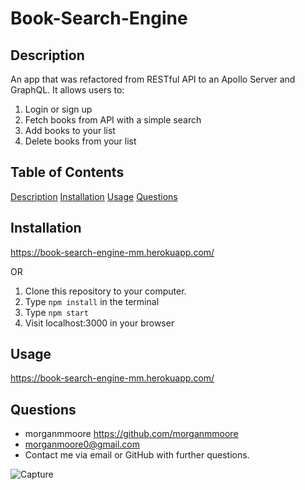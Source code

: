 # Book-Search-Engine

## Description

An app that was refactored from RESTful API to an Apollo Server and GraphQL. It allows users to:
  1. Login or sign up
  2. Fetch books from API with a simple search
  3. Add books to your list
  4. Delete books from your list

## Table of Contents

[Description](#Description)
[Installation](#Installation)
[Usage](#Usage)
[Questions](#Questions)

## Installation

https://book-search-engine-mm.herokuapp.com/

OR 

1. Clone this repository to your computer.
2. Type ``` npm install ``` in the terminal
3. Type ``` npm start ```
4. Visit localhost:3000 in your browser

## Usage

https://book-search-engine-mm.herokuapp.com/

## Questions

* morganmmoore https://github.com/morganmmoore
* morganmoore0@gmail.com
* Contact me via email or GitHub with further questions.

![Capture](https://user-images.githubusercontent.com/85320200/149675446-acfccd57-eb32-44aa-8bd5-555310b083f5.JPG)

